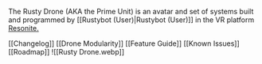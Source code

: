 The Rusty Drone (AKA the Prime Unit) is an avatar and set of systems built and programmed by [[Rustybot (User)|Rustybot (User)]] in the VR platform [Resonite.](https://resonite.com/)

[[Changelog]]
[[Drone Modularity]]
[[Feature Guide]]
[[Known Issues]]
[[Roadmap]]
![[Rusty Drone.webp]]